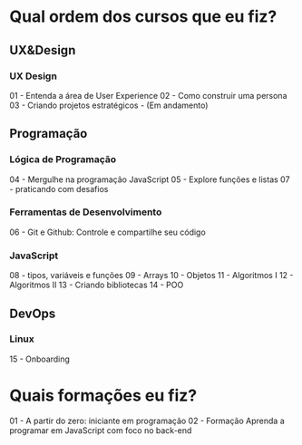 # Qual ordem dos cursos que eu fiz?

## UX&Design

### UX Design

01 - Entenda a área de User Experience
02 - Como construir uma persona
03 - Criando projetos estratégicos - (Em andamento)

## Programação

### Lógica de Programação

04 - Mergulhe na programação JavaScript
05 - Explore funções e listas
07 - praticando com desafios

### Ferramentas de Desenvolvimento

06 - Git e Github: Controle e compartilhe seu código

### JavaScript

08 - tipos, variáveis e funções
09 - Arrays
10 - Objetos
11 - Algoritmos I
12 - Algoritmos II
13 - Criando bibliotecas
14 - POO

## DevOps

### Linux

15 - Onboarding

# Quais formações eu fiz?

01 - A partir do zero: iniciante em programação
02 - Formação Aprenda a programar em JavaScript com foco no back-end
